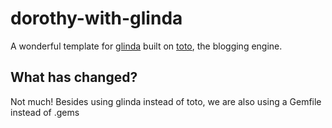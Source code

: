 dorothy-with-glinda
===================

A wonderful template for [glinda](http://github.com/rschmukler/glinda) built on [toto](http://cloudhead.io/toto), the blogging engine.

What has changed?
-----------------

Not much! Besides using glinda instead of toto, we are also using a
Gemfile instead of .gems
